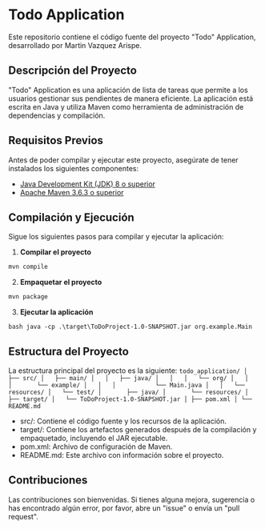 # Todo Application

Este repositorio contiene el código fuente del proyecto "Todo" Application, desarrollado por Martin Vazquez Arispe.

## Descripción del Proyecto

"Todo" Application es una aplicación de lista de tareas que permite a los usuarios gestionar sus pendientes de manera eficiente. La aplicación está escrita en Java y utiliza Maven como herramienta de administración de dependencias y compilación.

## Requisitos Previos

Antes de poder compilar y ejecutar este proyecto, asegúrate de tener instalados los siguientes componentes:

- [Java Development Kit (JDK) 8 o superior](https://www.oracle.com/java/technologies/javase-jdk8-downloads.html)
- [Apache Maven 3.6.3 o superior](https://maven.apache.org/download.cgi)

## Compilación y Ejecución

Sigue los siguientes pasos para compilar y ejecutar la aplicación:

1. **Compilar el proyecto**

  ```bash
  mvn compile
  ```
2. **Empaquetar el proyecto**
  
  ```bash
  mvn package
  ```

3. **Ejecutar la aplicación**

 ``bash
 java -cp .\target\ToDoProject-1.0-SNAPSHOT.jar org.example.Main
 ``

## Estructura del Proyecto

La estructura principal del proyecto es la siguiente:
``
todo_application/
│
├── src/
│   ├── main/
│   │   ├── java/
│   │   │   └── org/
│   │   │       └── example/
│   │   │           └── Main.java
│   │   └── resources/
│   └── test/
│       ├── java/
│       └── resources/
│
├── target/
│   └── ToDoProject-1.0-SNAPSHOT.jar
│
├── pom.xml
│
└── README.md
``
- src/: Contiene el código fuente y los recursos de la aplicación.
- target/: Contiene los artefactos generados después de la compilación y empaquetado, incluyendo el JAR ejecutable.
- pom.xml: Archivo de configuración de Maven.
- README.md: Este archivo con información sobre el proyecto.

## Contribuciones

Las contribuciones son bienvenidas. Si tienes alguna mejora, sugerencia o has encontrado algún error, por favor, abre un "issue" o envía un "pull request".
